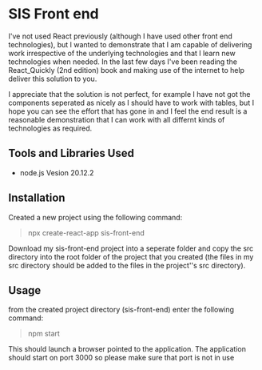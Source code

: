 # SIS Front end

I've not used React previously (although I have used other front end technologies), but I wanted to
demonstrate that I am capable of delivering work irrespective of the underlying technologies and that I learn
new technologies when needed.  In the last few days I've been reading the React_Quickly (2nd edition) book and making use of the internet to help deliver this solution to you.

I appreciate that the solution is not perfect, for example I have not got the components seperated as nicely as I should have to work with tables, but I hope you can see the effort that has gone in and I feel the end result is a reasonable demonstration that I can work with all differnt kinds of technologies as required.

## Tools and Libraries Used

- node.js
Vesion 20.12.2  

## Installation 

Created a new project using the following command:
> npx create-react-app sis-front-end

Download my sis-front-end project into a seperate folder and copy the src directory into the root folder of the project that you created (the files in my src directory should be added to the files in the project''s src directory).

## Usage

from the created project directory (sis-front-end) enter the following command:
>npm start

This should launch a browser pointed to the application.  The application should start on port 3000 so please make sure that port is not in use

